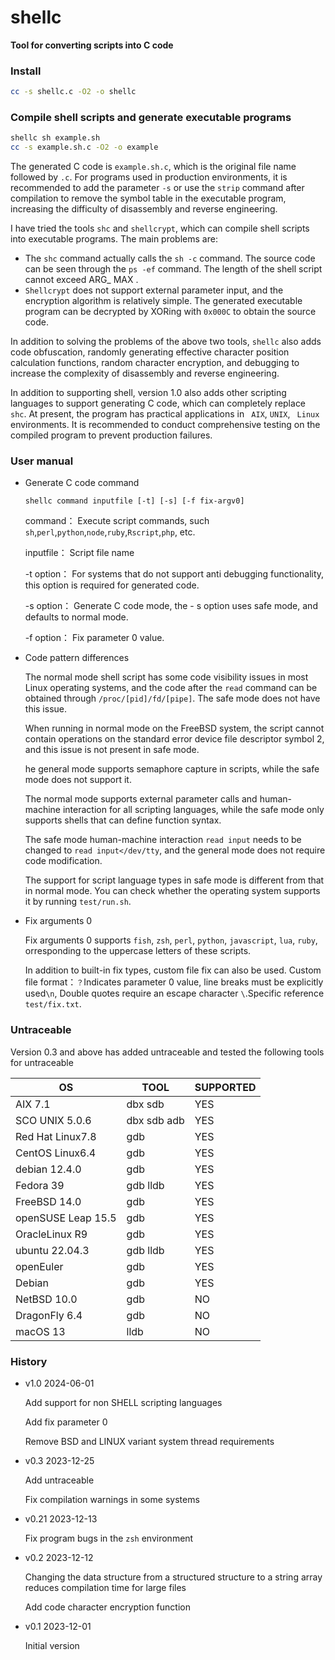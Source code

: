 # shellc
**Tool for converting scripts into C code**
### Install
```bash
cc -s shellc.c -O2 -o shellc
```
### Compile shell scripts and generate executable programs
```bash
shellc sh example.sh
cc -s example.sh.c -O2 -o example
```
The generated C code is ```example.sh.c```, which is the original file name followed by ```.c```.
For programs used in production environments, it is recommended to add the parameter ```-s``` or use the ```strip``` command after compilation to remove the symbol table in the executable program, increasing the difficulty of disassembly and reverse engineering.

I have tried the tools ```shc``` and ```shellcrypt```, which can compile shell scripts into executable programs.  The main problems are:
- The ```shc``` command actually calls the ```sh -c``` command.  The source code can be seen through the ```ps -ef``` command. The length of the shell script cannot exceed ARG_ MAX .
- ```Shellcrypt``` does not support external parameter input, and the encryption algorithm is relatively simple.  The generated executable program can be decrypted by XORing with ```0x000C``` to obtain the source code.

In addition to solving the problems of the above two tools, ```shellc```  also adds code obfuscation, randomly generating effective character position calculation functions, random character encryption, and debugging to increase the complexity of disassembly and reverse engineering.

In addition to supporting shell, version 1.0 also adds other scripting languages to support generating C code, which can completely replace ``` shc```.
At present, the program has practical applications in ``` AIX```, ```UNIX```, ``` Linux``` environments. It is recommended to conduct comprehensive testing on the compiled program to prevent production failures.
### User manual
- Generate C code command
 
   ``` shellc command inputfile [-t] [-s] [-f fix-argv0] ```  

    command：    Execute script commands, such ```sh```,```perl```,```python```,```node```,```ruby```,```Rscript```,```php```, etc.

    inputfile： Script file name

    -t option：    For systems that do not support anti debugging functionality, this option is required for generated code.

    -s option：    Generate C code mode, the - s option uses safe mode, and defaults to normal mode.

    -f option：    Fix parameter 0 value.

- Code pattern differences

    The normal mode shell script has some code visibility issues in most Linux operating systems, and the code after the ```read``` command can be obtained through ```/proc/[pid]/fd/[pipe]```. The safe mode does not have this issue.

    When running in normal mode on the FreeBSD system, the script cannot contain operations on the standard error device file descriptor symbol 2, and this issue is not present in safe mode.

    he general mode supports semaphore capture in scripts, while the safe mode does not support it.

    The normal mode supports external parameter calls and human-machine interaction for all scripting languages, while the safe mode only supports shells that can define function syntax.

    The safe mode human-machine interaction ```read input``` needs to be changed to ```read input</dev/tty```, and the general mode does not require code modification.

    The support for script language types in safe mode is different from that in normal mode. You can check whether the operating system supports it by running ```test/run.sh```.

- Fix arguments 0
    
    Fix arguments 0  supports ```fish```, ```zsh```, ```perl```, ```python```, ```javascript```, ```lua```, ```ruby```, orresponding to the uppercase letters of these scripts.

    In addition to built-in fix types, custom file fix can also be used. Custom file format：```？```Indicates parameter 0 value, line breaks must be explicitly used```\n```, Double quotes require an escape character ```\```.Specific reference ``` test/fix.txt```.

### Untraceable
Version 0.3  and above has added untraceable and tested the following tools for untraceable

OS| TOOL|SUPPORTED
------|------|------
AIX 7.1|dbx sdb|YES
SCO UNIX 5.0.6|dbx sdb adb|YES
Red Hat Linux7.8|gdb|YES
CentOS Linux6.4|gdb|YES
debian 12.4.0|gdb|YES
Fedora 39|gdb lldb|YES
FreeBSD 14.0|gdb|YES
openSUSE Leap 15.5|gdb|YES
OracleLinux R9|gdb|YES
ubuntu 22.04.3|gdb lldb|YES
openEuler|gdb|YES
Debian|gdb|YES
NetBSD 10.0|gdb|NO
DragonFly 6.4|gdb|NO
macOS 13|lldb|NO

### History
- v1.0 2024-06-01

  Add support for non SHELL scripting languages

  Add fix parameter 0

  Remove BSD and LINUX variant system thread requirements
  
- v0.3 2023-12-25

  Add untraceable

  Fix compilation warnings in some systems

- v0.21 2023-12-13

  Fix program bugs in the ```zsh``` environment

- v0.2  2023-12-12

  Changing the data structure from a structured structure to a string array reduces compilation time for large files

  Add code character encryption function

- v0.1  2023-12-01

  Initial version 
 

